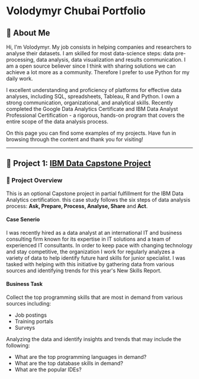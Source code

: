 # Volodymyr Chubai Portfolio

## 📍 About Me
Hi, I'm Volodymyr. My job consists in helping companies and researchers to analyse their datasets. I am skilled for most data-science steps: data pre-processing, data analysis, data visualization and results communication. I am a open source believer since I think with sharing solutions we can achieve a lot more as a community. Therefore I prefer to use Python for my daily work. 

I excellent understanding and proficiency of platforms for effective data analyses, including SQL, spreadsheets, Tableau, R and Python. I own a strong communication, organizational, and analytical skills. Recently completed the Google Data Analytics Certificate and IBM Data Analyst Professional Certification - a rigorous, hands-on program that covers the entire scope of the data analysis process.

On this page you can find some examples of my projects. Have fun in browsing through the content and thank you for visiting!

---

## 🥇 Project 1: [IBM Data Capstone Project](https://github.com/volodymyr-chubai/My_Portfolio/blob/96d9cfe720aba21ac6ec2effe9984d62218f5818/IBM%20Data%20Analyst%20Capstone%20Project/VolodymyrChubai_IBMDataAnalystCapstoneProject.ipynb)

### 📙 Project Overview
This is an optional Capstone project in partial fulfillment for the IBM Data Analytics certification. this case study follows the six steps of data analysis process: **Ask, Prepare, Process, Analyse, Share** and **Act**.

#### Case Senerio
I was recently hired as a data analyst at an international IT and business consulting firm known for its expertise in IT solutions and a team of experienced IT consultants. In order to keep pace with changing technology and stay competitive, the organization I work for regularly analyzes a variety of data to help identify future hard skills for junior specialist. I was tasked with helping with this initiative by gathering data from various sources and identifying trends for this year's New Skills Report.

#### Business Task
Collect the top programming skills that are most in demand from various sources including:
* Job postings
* Training portals
* Surveys

Analyzing the data and identify insights and trends that may include the following:
* What are the top programming languages in demand?
* What are the top database skills in demand?
* What are the popular IDEs?



